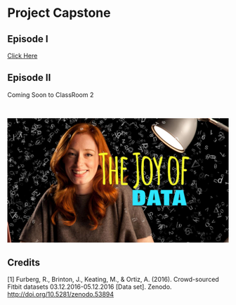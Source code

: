 # Project Capstone

## Episode I

[Click Here](documents/part-01.pptx)

## Episode II

Coming Soon to ClassRoom 2

<br>

![Coming Soon](images/part-02/joy_of_data.jpg)

## Credits

[1] Furberg, R., Brinton, J., Keating, M., & Ortiz, A. (2016). Crowd-sourced Fitbit datasets 03.12.2016-05.12.2016 [Data set]. Zenodo. http://doi.org/10.5281/zenodo.53894
